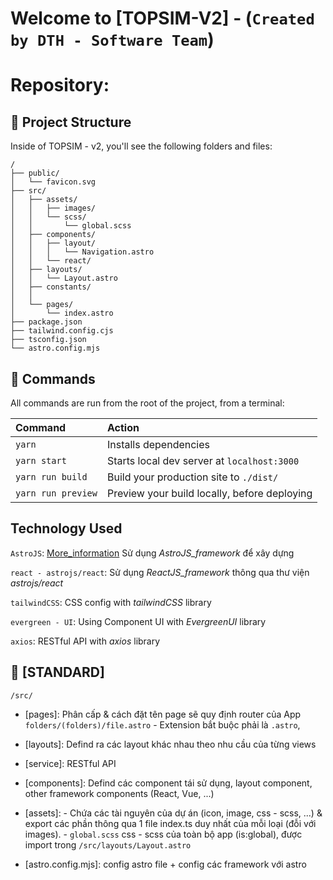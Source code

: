 # Welcome to [TOPSIM-V2] - (`Created by DTH - Software Team`)

# Repository: [](https://github.com/...)

## 🚀 Project Structure

Inside of TOPSIM - v2, you'll see the following folders and files:

```
/
├── public/
│   └── favicon.svg
├── src/
│   ├── assets/
│   │   ├── images/
│   │   └── scss/
│   │       └── global.scss
│   ├── components/
│   │   ├── layout/
│   │   │   └── Navigation.astro
│   │   └── react/
│   ├── layouts/
│   │   └── Layout.astro
│   ├── constants/
│   │
│   └── pages/
│       └── index.astro
├── package.json
├── tailwind.config.cjs
├── tsconfig.json
└── astro.config.mjs
```



## 🧞 Commands

All commands are run from the root of the project, from a terminal:

| Command                 | Action                                             |
| :---------------------- | :------------------------------------------------- |
| `yarn`                  | Installs dependencies                              |
| `yarn start`            | Starts local dev server at `localhost:3000`        |
| `yarn run build`        | Build your production site to `./dist/`            |
| `yarn run preview`      | Preview your build locally, before deploying       |




## Technology Used


`AstroJS`: [More_information](https://docs.astro.build/en/getting-started/) Sử dụng *AstroJS_framework* để xây dựng

`react - astrojs/react`: Sử dụng *ReactJS_framework* thông qua thư viện *astrojs/react*

`tailwindCSS`: CSS config with *tailwindCSS* library

`evergreen - UI`: Using Component UI with *EvergreenUI* library

`axios`: RESTful API with *axios* library



## 👀 [STANDARD]

`/src/`
  - [pages]: Phân cấp & cách đặt tên page sẽ quy định router của App `folders/(folders)/file.astro` - Extension bắt buộc phải là `.astro`,

  - [layouts]: Defind ra các layout khác nhau theo nhu cầu của từng views

  - [service]: RESTful API

  - [components]: Defind các component tái sử dụng, layout component, other framework components (React, Vue, ...)

  - [assets]: - Chứa các tài nguyên của dự án (icon, image, css - scss, ...) & export các phần thông qua 1 file index.ts duy nhất của mỗi loại (đỗi với images). 
              - `global.scss` css - scss của toàn bộ app (is:global), được import trong `/src/layouts/Layout.astro`

  - [astro.config.mjs]: config astro file + config các framework với astro